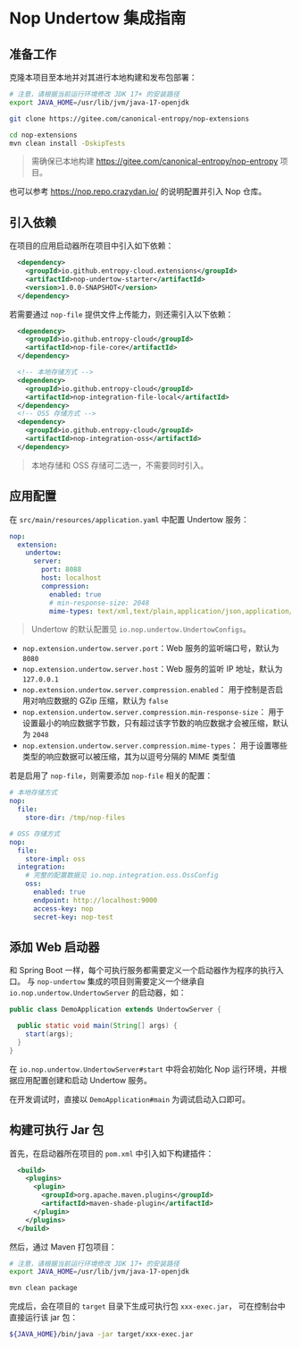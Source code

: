 # Nop Undertow 集成指南

## 准备工作

克隆本项目至本地并对其进行本地构建和发布包部署：

```bash
# 注意，请根据当前运行环境修改 JDK 17+ 的安装路径
export JAVA_HOME=/usr/lib/jvm/java-17-openjdk

git clone https://gitee.com/canonical-entropy/nop-extensions

cd nop-extensions
mvn clean install -DskipTests
```

> 需确保已本地构建 https://gitee.com/canonical-entropy/nop-entropy 项目。

也可以参考 https://nop.repo.crazydan.io/ 的说明配置并引入 Nop 仓库。

## 引入依赖

在项目的应用启动器所在项目中引入如下依赖：

```xml
  <dependency>
    <groupId>io.github.entropy-cloud.extensions</groupId>
    <artifactId>nop-undertow-starter</artifactId>
    <version>1.0.0-SNAPSHOT</version>
  </dependency>
```

若需要通过 `nop-file` 提供文件上传能力，则还需引入以下依赖：

```xml
  <dependency>
    <groupId>io.github.entropy-cloud</groupId>
    <artifactId>nop-file-core</artifactId>
  </dependency>

  <!-- 本地存储方式 -->
  <dependency>
    <groupId>io.github.entropy-cloud</groupId>
    <artifactId>nop-integration-file-local</artifactId>
  </dependency>
  <!-- OSS 存储方式 -->
  <dependency>
    <groupId>io.github.entropy-cloud</groupId>
    <artifactId>nop-integration-oss</artifactId>
  </dependency>
```

> 本地存储和 OSS 存储可二选一，不需要同时引入。

## 应用配置

在 `src/main/resources/application.yaml` 中配置 Undertow 服务：

```yaml
nop:
  extension:
    undertow:
      server:
        port: 8088
        host: localhost
        compression:
          enabled: true
          # min-response-size: 2048
          mime-types: text/xml,text/plain,application/json,application/xml
```

> Undertow 的默认配置见 `io.nop.undertow.UndertowConfigs`。

- `nop.extension.undertow.server.port`：Web 服务的监听端口号，默认为 `8080`
- `nop.extension.undertow.server.host`：Web 服务的监听 IP 地址，默认为 `127.0.0.1`
- `nop.extension.undertow.server.compression.enabled`：
  用于控制是否启用对响应数据的 GZip 压缩，默认为 `false`
- `nop.extension.undertow.server.compression.min-response-size`：
  用于设置最小的响应数据字节数，只有超过该字节数的响应数据才会被压缩，默认为 `2048`
- `nop.extension.undertow.server.compression.mime-types`：
  用于设置哪些类型的响应数据可以被压缩，其为以逗号分隔的 MIME 类型值

若是启用了 `nop-file`，则需要添加 `nop-file` 相关的配置：

```yaml
# 本地存储方式
nop:
  file:
    store-dir: /tmp/nop-files

# OSS 存储方式
nop:
  file:
    store-impl: oss
  integration:
    # 完整的配置数据见 io.nop.integration.oss.OssConfig
    oss:
      enabled: true
      endpoint: http://localhost:9000
      access-key: nop
      secret-key: nop-test
```

## 添加 Web 启动器

和 Spring Boot 一样，每个可执行服务都需要定义一个启动器作为程序的执行入口。
与 `nop-undertow` 集成的项目则需要定义一个继承自 `io.nop.undertow.UndertowServer`
的启动器，如：

```java
public class DemoApplication extends UndertowServer {

  public static void main(String[] args) {
    start(args);
  }
}
```

在 `io.nop.undertow.UndertowServer#start` 中将会初始化
Nop 运行环境，并根据应用配置创建和启动 Undertow 服务。

在开发调试时，直接以 `DemoApplication#main` 为调试启动入口即可。

## 构建可执行 Jar 包

首先，在启动器所在项目的 `pom.xml` 中引入如下构建插件：

```xml
  <build>
    <plugins>
      <plugin>
        <groupId>org.apache.maven.plugins</groupId>
        <artifactId>maven-shade-plugin</artifactId>
      </plugin>
    </plugins>
  </build>
```

然后，通过 Maven 打包项目：

```bash
# 注意，请根据当前运行环境修改 JDK 17+ 的安装路径
export JAVA_HOME=/usr/lib/jvm/java-17-openjdk

mvn clean package
```

完成后，会在项目的 `target` 目录下生成可执行包 `xxx-exec.jar`，
可在控制台中直接运行该 jar 包：

```bash
${JAVA_HOME}/bin/java -jar target/xxx-exec.jar
```
